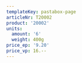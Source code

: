 ```yaml
---
templateKey: pastabox-page
articleNr: T20002
product: '20002'
units:
  amount: '6'
  weight: 400g
price_ep: '9.20'
price_vp: 16.--
---
```


